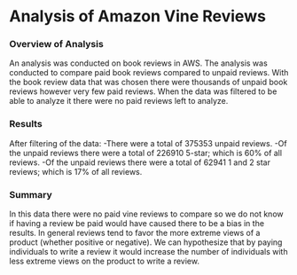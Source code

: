 # Analysis of Amazon Vine Reviews

### Overview of Analysis
An analysis was conducted on book reviews in AWS. The analysis was conducted to compare paid book reviews compared to unpaid reviews. With the book review data that was chosen there were thousands of unpaid book reviews however very few paid reviews. When the data was filtered to be able to analyze it there were no paid reviews left to analyze. 

### Results
After filtering of the data:
-There were a total of 375353 unpaid reviews. 
-Of the unpaid reviews there were a total of 226910 5-star; which is 60% of all reviews. 
-Of the unpaid reviews there were a total of 62941 1 and 2 star reviews; which is 17% of all reviews.

### Summary
In this data there were no paid vine reviews to compare so we do not know if having a review be paid would have caused there to be a bias in the results. In general reviews tend to favor the more extreme views of a product (whether positive or negative). We can hypothesize that by paying individuals to write a review it would increase the number of individuals with less extreme views on the product to write a review. 

